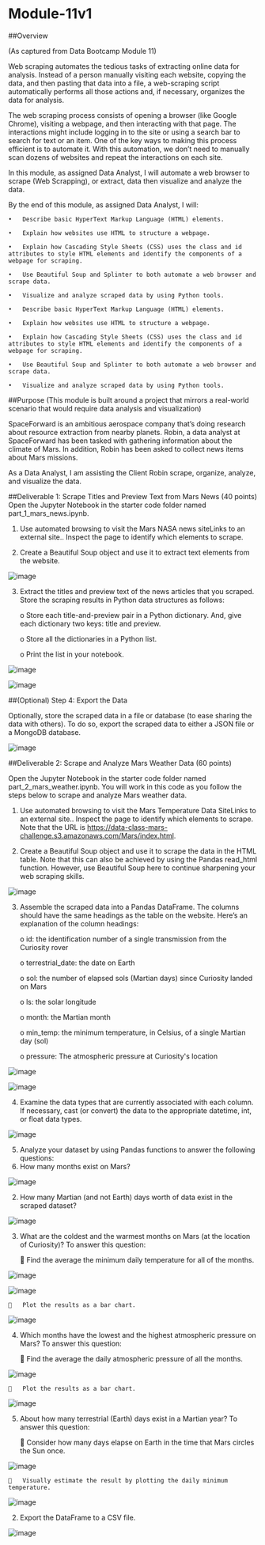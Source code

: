 # Module-11v1


##Overview

(As captured from Data Bootcamp Module 11) 

Web scraping automates the tedious tasks of extracting online data for analysis. Instead of a person manually visiting each website, copying the data, and then pasting that data into a file, a web-scraping script automatically performs all those actions and, if necessary, organizes the data for analysis.

The web scraping process consists of opening a browser (like Google Chrome), visiting a webpage, and then interacting with that page. The interactions might include logging in to the site or using a search bar to search for text or an item. One of the key ways to making this process efficient is to automate it. With this automation, we don’t need to manually scan dozens of websites and repeat the interactions on each site.

In this module, as assigned Data Analyst, I will automate a web browser to scrape (Web Scrapping), or extract, data then visualize and analyze the data. 


By the end of this module, as assigned Data Analyst, I will:

    •	Describe basic HyperText Markup Language (HTML) elements.

    •	Explain how websites use HTML to structure a webpage.

    •	Explain how Cascading Style Sheets (CSS) uses the class and id attributes to style HTML elements and identify the components of a webpage for scraping.

    •	Use Beautiful Soup and Splinter to both automate a web browser and scrape data.

    •	Visualize and analyze scraped data by using Python tools.

    •	Describe basic HyperText Markup Language (HTML) elements.

    •	Explain how websites use HTML to structure a webpage.

    •	Explain how Cascading Style Sheets (CSS) uses the class and id attributes to style HTML elements and identify the components of a webpage for scraping.

    •	Use Beautiful Soup and Splinter to both automate a web browser and scrape data.

    •	Visualize and analyze scraped data by using Python tools.



##Purpose
(This module is built around a project that mirrors a real-world scenario that would require data analysis and visualization)

SpaceForward is an ambitious aerospace company that’s doing research about resource extraction from nearby planets. Robin, a data analyst at SpaceForward has been tasked with gathering information about the climate of Mars. In addition, Robin has been asked to collect news items about Mars missions.

As a Data Analyst, I am assisting the Client Robin scrape, organize, analyze, and visualize the data.



##Deliverable 1: Scrape Titles and Preview Text from Mars News (40 points)
Open the Jupyter Notebook in the starter code folder named part_1_mars_news.ipynb. 

1.	Use automated browsing to visit the Mars NASA news siteLinks to an external site.. Inspect the page to identify which elements to scrape.

2.	Create a Beautiful Soup object and use it to extract text elements from the website.

![image](https://user-images.githubusercontent.com/117233641/229645035-a5d858c6-0644-41ed-ac40-f1813af3b694.png)
 

3.	Extract the titles and preview text of the news articles that you scraped. Store the scraping results in Python data structures as follows:

    o	Store each title-and-preview pair in a Python dictionary. And, give each dictionary two keys: title and preview. 

    o	Store all the dictionaries in a Python list.

    o	Print the list in your notebook.

![image](https://user-images.githubusercontent.com/117233641/229645056-899a96e5-d75d-43ff-b468-5988156800cc.png)

![image](https://user-images.githubusercontent.com/117233641/229645086-5770e4e8-70ce-4f9f-91ba-28449d96120a.png)
 

##(Optional) Step 4: Export the Data

Optionally, store the scraped data in a file or database (to ease sharing the data with others). To do so, export the scraped data to either a JSON file or a MongoDB database.

![image](https://user-images.githubusercontent.com/117233641/229645128-e0f72e3d-ebcd-47ce-bb0d-a85b560d3153.png)


##Deliverable 2: Scrape and Analyze Mars Weather Data (60 points)

Open the Jupyter Notebook in the starter code folder named part_2_mars_weather.ipynb. You will work in this code as you follow the steps below to scrape and analyze Mars weather data.

1.	Use automated browsing to visit the Mars Temperature Data SiteLinks to an external site.. Inspect the page to identify which elements to scrape. Note that the URL is https://data-class-mars-challenge.s3.amazonaws.com/Mars/index.html.

2.	Create a Beautiful Soup object and use it to scrape the data in the HTML table. Note that this can also be achieved by using the Pandas read_html function. However, use Beautiful Soup here to continue sharpening your web scraping skills.

![image](https://user-images.githubusercontent.com/117233641/229645205-74356b85-188b-4f06-8953-98edc53240a6.png)

 

3.	Assemble the scraped data into a Pandas DataFrame. The columns should have the same headings as the table on the website. Here’s an explanation of the column headings:

    o	id: the identification number of a single transmission from the Curiosity rover

    o	terrestrial_date: the date on Earth

    o	sol: the number of elapsed sols (Martian days) since Curiosity landed on Mars

    o	ls: the solar longitude

    o	month: the Martian month

    o	min_temp: the minimum temperature, in Celsius, of a single Martian day (sol)

    o	pressure: The atmospheric pressure at Curiosity's location

 
![image](https://user-images.githubusercontent.com/117233641/229645270-8a544c29-3959-489d-a830-06df6e206631.png)

![image](https://user-images.githubusercontent.com/117233641/229645289-f87c2949-9049-448f-92b6-e8318cba5d87.png)


4.	Examine the data types that are currently associated with each column. If necessary, cast (or convert) the data to the appropriate datetime, int, or float data types.

 ![image](https://user-images.githubusercontent.com/117233641/229645308-5ea30565-8bc6-4cfd-a8b4-021907fc03fb.png)



5.	Analyze your dataset by using Pandas functions to answer the following questions:
1.	How many months exist on Mars?

![image](https://user-images.githubusercontent.com/117233641/229645333-a59a2edd-dcd2-4840-8aeb-e4eb04c10918.png)
 

2.	How many Martian (and not Earth) days worth of data exist in the scraped dataset?

![image](https://user-images.githubusercontent.com/117233641/229645345-c669c19d-6b2a-4ad8-85c5-331227ae8205.png)
 

3.	What are the coldest and the warmest months on Mars (at the location of Curiosity)? To answer this question:

    	Find the average the minimum daily temperature for all of the months.

![image](https://user-images.githubusercontent.com/117233641/229645372-6edfd9ae-551e-424d-808c-549963e09ff9.png)
 
![image](https://user-images.githubusercontent.com/117233641/229645391-2f3baaad-0ade-4b7a-aeac-3bf46aadd2a0.png)

 
    	Plot the results as a bar chart.

![image](https://user-images.githubusercontent.com/117233641/229645419-f65d6cba-fdb5-454f-ba24-5ee08476ea1b.png)


4.	Which months have the lowest and the highest atmospheric pressure on Mars? To answer this question:

    	Find the average the daily atmospheric pressure of all the months.

![image](https://user-images.githubusercontent.com/117233641/229645441-7337aba0-e2d7-4ffd-b7e8-98c202b4c179.png)


    	Plot the results as a bar chart.

 ![image](https://user-images.githubusercontent.com/117233641/229645495-6d6ace24-28bc-4a14-90f0-feca633eddd4.png)


5.	About how many terrestrial (Earth) days exist in a Martian year? To answer this question:

    	Consider how many days elapse on Earth in the time that Mars circles the Sun once.

![image](https://user-images.githubusercontent.com/117233641/229645532-87937e41-47b5-4327-bf74-c2680ea4de65.png)

 

    	Visually estimate the result by plotting the daily minimum temperature.

 ![image](https://user-images.githubusercontent.com/117233641/229645573-37832216-2a0e-45a5-8b3a-846ce5d03bd4.png)


2.	Export the DataFrame to a CSV file.

 ![image](https://user-images.githubusercontent.com/117233641/229645589-54624432-5d31-4b0e-b35d-11776a59e2e2.png)

